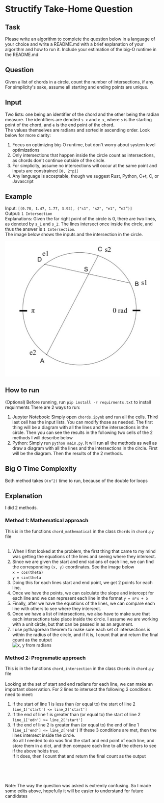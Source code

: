 # Structify Take-Home Question

## Task
Please write an algorithm to complete the question below in a language of your choice and write a README.md with a brief explanation of your algorithm and how to run it. Include your estimation of the big-O runtime in the README.md

## Question
Given a list of chords in a circle, count the number of intersections, if any. For simplicity's sake, assume all starting and ending points are unique.

## Input
Two lists: one being an identifier of the chord and the other being the radian measure. The identifiers are denoted `s_x` and `e_x`, where `s` is the starting point of the chord, and `e` is the end point of the chord.<br>
The values themselves are radians and sorted in ascending order. Look below for more clarity:

1. Focus on optimizing big-O runtime, but don't worry about system level optimizations
2. Only intersections that happen inside the circle count as intersections, as chords don't continue outside of the circle.
3. For simplicity, assume no intersections will occur at the same point and inputs are constrained `[0, 2*pi)`
4. Any language is acceptable, though we suggest Rust, Python, C+t, C, or Javascript

## Example
Input: `[(0.78, 1.47, 1.77, 3.92), ("s1", "s2", "e1", “e2”)]`<br>
Output: `1 Intersection`<br>
Explanations: Given the far right point of the circle is 0, there are two lines, as denoted by `s_1` and `s_2`. The lines intersect once inside the circle, and thus the answer is `1 Intersection`.<br> 
The image below shows the inputs and the intersection in the circle.

![Image of example](/example.JPG)

## How to run
(Optional) Before running, run `pip install -r requirments.txt` to install requirments
There are 2 ways to run:
1. Jupyter Notebook: Simply open `chords.ipynb` and run all the cells. Third last cell has the input lists. You can modify those as needed. The first thing will be a diagram with all the lines and the intersections in the circle. Then you can see the results in the following two cells of the 2 methods I will describe below
2. Python: Simply run `python main.py`. It will run all the methods as well as draw  a diagram with all the lines and the intersections in the circle. First will be the diagram. Then the results of the 2 methods.

## Big O Time Complexity
Both method takes `O(n^2)` time to run, because of the double for loops

## Explanation
I did 2 methods.<br>

### Method 1: Mathematical approach
This is in the functions `chord_mathematical` in the class `Chords` in `chord.py` file<br><br>
1. When I first looked at the problem, the first thing that came to my mind was getting the equations of the lines and seeing where they intersect.<br>
2. Since we are given the start and end radians of each line, we can find the corresponding `(x, y)` coordinates. See the image below<br>
`x = cos(theta)`<br>
`y = sin(theta`<br>
3. Doing this for each lines start and end point, we get 2 points for each line.<br>
4. Once we have the points, we can calculate the slope and intercept for each line and we can represent each line in the format `y = m*x + b`<br>
5. Finally, after we have the equations of the lines, we can compare each line with others to see where they intersect.<br>
6. Once we have a list of intersections, we also have to make sure that each intersections take place inside the circle. I assume we are working with a unit circle, but that can be passed in as an argument.<br>
7. I use pythagorean theorem to make sure each set of intersections is within the radius of the circle, and if it is, I count that and return the final count as the output<br>
![x, y from radians](https://i.stack.imgur.com/snoUq.png)

### Method 2: Programatic approach
This is in the functions `chord_intersection` in the class `Chords` in `chord.py` file<br><br>
Looking at the set of start and end radians for each line, we can make an important observation. For 2 lines to intersect the following 3 conditions need to meet:
1. If the start of line 1 is less than (or equal to) the start of line 2 `line_1['start'] <= line_2['start']`
2. If the end of line 1 is greater than (or equal to) the start of line 2 `line_1['edn'] >= line_2['start']`
3. If the end of line 2 is greater than (or equal to) the end of line 1 `line_1['end'] <= line_2['end']`
If these 3 conditions are met, then the lines intersect inside the circle.<br>
So all I needed to do was find the start and end point of each line, and store them in a dict, and then compare each line to all the others to see if the above holds true.<br>
If it does, then I count that and return the final count as the output

<br><br><br>

Note: The way the question was asked is extremly confusing. So I made some edits above, hopefully it will be easier to understand for future candidates
